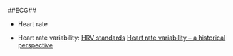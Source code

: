 ##ECG##

- Heart rate

- Heart rate variability:
[HRV standards](https://www.ncbi.nlm.nih.gov/pubmed/8737210)
[Heart rate variability – a historical perspective](https://www.frontiersin.org/articles/10.3389/fphys.2011.00086/full)
